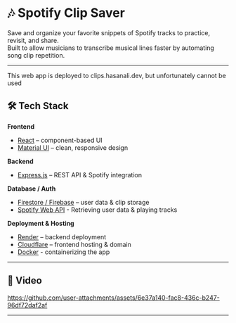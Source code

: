 # 🎶 Spotify Clip Saver

Save and organize your favorite snippets of Spotify tracks to practice, revisit, and share.  
Built to allow musicians to transcribe musical lines faster by automating song clip repetition.

---

This web app is deployed to clips.hasanali.dev, but unfortunately cannot be used 


## 🛠️ Tech Stack

**Frontend**  
- [React](https://reactjs.org/) – component-based UI  
-  [Material UI](https://mui.com/) – clean, responsive design  

**Backend**  
-  [Express.js](https://expressjs.com/) – REST API & Spotify integration  

**Database / Auth**  
-  [Firestore / Firebase](https://firebase.google.com/) – user data & clip storage  
- [Spotify Web API](https://developer.spotify.com/documentation/web-api) - Retrieving user data & playing tracks

**Deployment & Hosting**  
-  [Render](https://render.com/) – backend deployment  
-  [Cloudflare](https://www.cloudflare.com/) – frontend hosting & domain  
- [Docker](https://www.docker.com/) - containerizing the app

---

## 📸 Video

https://github.com/user-attachments/assets/6e37a140-fac8-436c-b247-96df72daf2af


---

